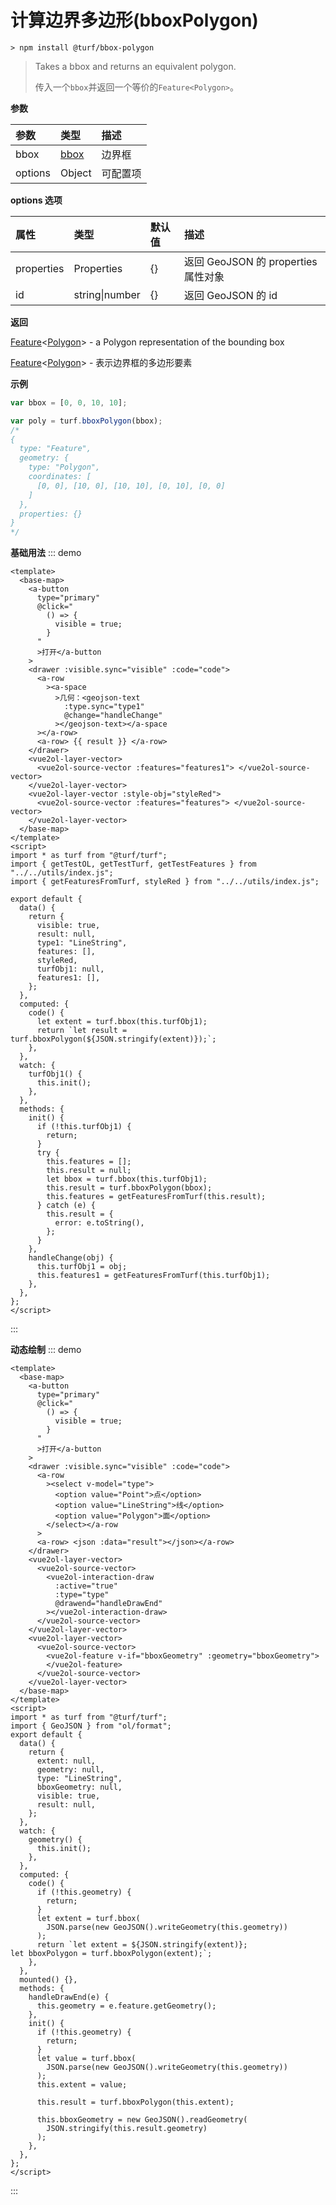 # 计算边界多边形(bboxPolygon)

```
> npm install @turf/bbox-polygon
```

> Takes a bbox and returns an equivalent polygon.
>
> 传入一个`bbox`并返回一个等价的`Feature<Polygon>`。

**参数**

| 参数    | 类型                            | 描述     |
| :------ | :------------------------------ | :------- |
| bbox    | [bbox](../other/type.html#bbox) | 边界框   |
| options | Object                          | 可配置项 |

**options 选项**

| 属性       | 类型           | 默认值 | 描述                                |
| :--------- | :------------- | :----- | :---------------------------------- |
| properties | Properties     | {}     | 返回 GeoJSON 的 properties 属性对象 |
| id         | string\|number | {}     | 返回 GeoJSON 的 id                  |

**返回**

[Feature](../other/type.html#feature)\<[Polygon](../other/type.html#polygon)\> - a Polygon representation of the bounding box

[Feature](../other/type.html#feature)\<[Polygon](../other/type.html#polygon)\> - 表示边界框的多边形要素

**示例**

```js
var bbox = [0, 0, 10, 10];

var poly = turf.bboxPolygon(bbox);
/*
{
  type: "Feature",
  geometry: {
    type: "Polygon",
    coordinates: [
      [0, 0], [10, 0], [10, 10], [0, 10], [0, 0]
    ]
  },
  properties: {}
}
*/
```

**基础用法**
::: demo

```vue
<template>
  <base-map>
    <a-button
      type="primary"
      @click="
        () => {
          visible = true;
        }
      "
      >打开</a-button
    >
    <drawer :visible.sync="visible" :code="code">
      <a-row
        ><a-space
          >几何：<geojson-text
            :type.sync="type1"
            @change="handleChange"
          ></geojson-text></a-space
      ></a-row>
      <a-row> {{ result }} </a-row>
    </drawer>
    <vue2ol-layer-vector>
      <vue2ol-source-vector :features="features1"> </vue2ol-source-vector>
    </vue2ol-layer-vector>
    <vue2ol-layer-vector :style-obj="styleRed">
      <vue2ol-source-vector :features="features"> </vue2ol-source-vector>
    </vue2ol-layer-vector>
  </base-map>
</template>
<script>
import * as turf from "@turf/turf";
import { getTestOL, getTestTurf, getTestFeatures } from "../../utils/index.js";
import { getFeaturesFromTurf, styleRed } from "../../utils/index.js";

export default {
  data() {
    return {
      visible: true,
      result: null,
      type1: "LineString",
      features: [],
      styleRed,
      turfObj1: null,
      features1: [],
    };
  },
  computed: {
    code() {
      let extent = turf.bbox(this.turfObj1);
      return `let result = turf.bboxPolygon(${JSON.stringify(extent)});`;
    },
  },
  watch: {
    turfObj1() {
      this.init();
    },
  },
  methods: {
    init() {
      if (!this.turfObj1) {
        return;
      }
      try {
        this.features = [];
        this.result = null;
        let bbox = turf.bbox(this.turfObj1);
        this.result = turf.bboxPolygon(bbox);
        this.features = getFeaturesFromTurf(this.result);
      } catch (e) {
        this.result = {
          error: e.toString(),
        };
      }
    },
    handleChange(obj) {
      this.turfObj1 = obj;
      this.features1 = getFeaturesFromTurf(this.turfObj1);
    },
  },
};
</script>
```

:::

**动态绘制**
::: demo

```vue
<template>
  <base-map>
    <a-button
      type="primary"
      @click="
        () => {
          visible = true;
        }
      "
      >打开</a-button
    >
    <drawer :visible.sync="visible" :code="code">
      <a-row
        ><select v-model="type">
          <option value="Point">点</option>
          <option value="LineString">线</option>
          <option value="Polygon">面</option>
        </select></a-row
      >
      <a-row> <json :data="result"></json></a-row>
    </drawer>
    <vue2ol-layer-vector>
      <vue2ol-source-vector>
        <vue2ol-interaction-draw
          :active="true"
          :type="type"
          @drawend="handleDrawEnd"
        ></vue2ol-interaction-draw>
      </vue2ol-source-vector>
    </vue2ol-layer-vector>
    <vue2ol-layer-vector>
      <vue2ol-source-vector>
        <vue2ol-feature v-if="bboxGeometry" :geometry="bboxGeometry">
        </vue2ol-feature>
      </vue2ol-source-vector>
    </vue2ol-layer-vector>
  </base-map>
</template>
<script>
import * as turf from "@turf/turf";
import { GeoJSON } from "ol/format";
export default {
  data() {
    return {
      extent: null,
      geometry: null,
      type: "LineString",
      bboxGeometry: null,
      visible: true,
      result: null,
    };
  },
  watch: {
    geometry() {
      this.init();
    },
  },
  computed: {
    code() {
      if (!this.geometry) {
        return;
      }
      let extent = turf.bbox(
        JSON.parse(new GeoJSON().writeGeometry(this.geometry))
      );
      return `let extent = ${JSON.stringify(extent)};
let bboxPolygon = turf.bboxPolygon(extent);`;
    },
  },
  mounted() {},
  methods: {
    handleDrawEnd(e) {
      this.geometry = e.feature.getGeometry();
    },
    init() {
      if (!this.geometry) {
        return;
      }
      let value = turf.bbox(
        JSON.parse(new GeoJSON().writeGeometry(this.geometry))
      );
      this.extent = value;

      this.result = turf.bboxPolygon(this.extent);

      this.bboxGeometry = new GeoJSON().readGeometry(
        JSON.stringify(this.result.geometry)
      );
    },
  },
};
</script>
```

:::

